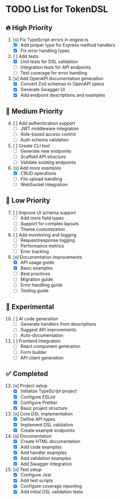 # TODO List for TokenDSL

## 🔥 High Priority
1. [x] Fix TypeScript errors in engine.ts
   - [x] Add proper type for Express method handlers
   - [x] Fix error handling types

2. [ ] Add tests
   - [x] Unit tests for DSL validation
   - [ ] Integration tests for API endpoints
   - [ ] Test coverage for error handling

3. [x] Add OpenAPI documentation generation
   - [x] Convert Zod schemas to OpenAPI specs
   - [x] Generate Swagger UI
   - [x] Add endpoint descriptions and examples

## 🔧 Medium Priority
4. [ ] Add authentication support
   - [ ] JWT middleware integration
   - [ ] Role-based access control
   - [ ] Auth schema validation

5. [ ] Create CLI tool
   - [ ] Generate new endpoints
   - [ ] Scaffold API structure
   - [ ] Validate existing endpoints

6. [x] Add more examples
   - [x] CRUD operations
   - [ ] File upload handling
   - [ ] WebSocket integration

## 🎨 Low Priority
7. [ ] Improve UI schema support
   - [ ] Add more field types
   - [ ] Support for complex layouts
   - [ ] Theme customization

8. [ ] Add monitoring and logging
   - [ ] Request/response logging
   - [ ] Performance metrics
   - [ ] Error tracking

9. [x] Documentation improvements
   - [x] API usage guide
   - [x] Basic examples
   - [ ] Best practices
   - [ ] Migration guide
   - [ ] Error handling guide
   - [ ] Testing guide

## 🔬 Experimental
10. [ ] AI code generation
    - [ ] Generate handlers from descriptions
    - [ ] Suggest API improvements
    - [ ] Auto-documentation

11. [ ] Frontend integration
    - [ ] React component generation
    - [ ] Form builder
    - [ ] API client generation

## ✅ Completed
12. [x] Project setup
    - [x] Initialize TypeScript project
    - [x] Configure ESLint
    - [x] Configure Prettier
    - [x] Basic project structure

13. [x] Core DSL implementation
    - [x] Define API types
    - [x] Implement DSL validation
    - [x] Create example endpoints

14. [x] Documentation
    - [x] Create HTML documentation
    - [x] Add code examples
    - [x] Add handler examples
    - [x] Add validation examples
    - [x] Add Swagger integration

15. [x] Test setup
    - [x] Configure Jest
    - [x] Add test scripts
    - [x] Configure coverage reporting
    - [x] Add initial DSL validation tests 